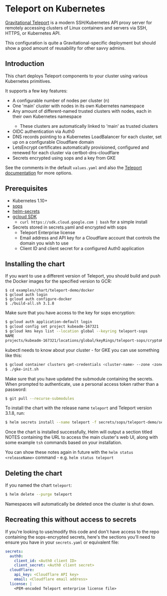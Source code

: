 # Teleport on Kubernetes

[Gravitational Teleport](https://github.com/gravitational/teleport) is a modern SSH/Kubernetes API proxy server for
remotely accessing clusters of Linux containers and servers via SSH, HTTPS, or Kubernetes API.

This configuration is quite a Gravitational-specific deployment but should show a good amount of reusability for other
savvy admins.

## Introduction

This chart deploys Teleport components to your cluster using various Kubernetes primitives.

It supports a few key features:
- A configurable number of nodes per cluster (n)
- One 'main' cluster with <n> nodes in its own Kubernetes namespace
- Any amount of different-named trusted clusters with <n> nodes, each in their own Kubernetes namespace
    - These clusters are automatically linked to 'main' as trusted clusters
- OIDC authentication via Auth0
- DNS records pointing to a Kubernetes LoadBalancer for each cluster, set up on a configurable Cloudflare domain
- LetsEncrypt certificates automatically provisioned, configured and renewed for each cluster via certbot-dns-cloudflare
- Secrets encrypted using sops and a key from GKE

See the comments in the default `values.yaml` and also the [Teleport documentation](https://gravitational.com/teleport/docs/quickstart) for more options.

## Prerequisites

- Kubernetes 1.10+
- [sops](https://github.com/mozilla/sops)
- [helm-secrets](https://github.com/futuresimple/helm-secrets)
- [gcloud SDK](https://cloud.google.com/sdk/docs/downloads-interactive)
    - ```curl https://sdk.cloud.google.com | bash``` for a simple install
- Secrets stored in secrets.yaml and encrypted with sops
    - Teleport Enterprise license
    - Email address and API key for a Cloudflare account that controls the domain you wish to use
    - Client ID and client secret for a configured Auth0 application

## Installing the chart

If you want to use a different version of Teleport, you should build and push the Docker images for the specified
version to GCR:

```
$ cd examples/chart/teleport-demo/docker
$ gcloud auth login
$ gcloud auth configure-docker
$ ./build-all.sh 3.1.8
```

Make sure that you have access to the key for sops encryption:
```bash
$ gcloud auth application-default login
$ gcloud config set project kubeadm-167321
$ gcloud kms keys list --location global --keyring teleport-sops
NAME                                                                                          PURPOSE          LABELS  PRIMARY_ID  PRIMARY_STATE
projects/kubeadm-167321/locations/global/keyRings/teleport-sops/cryptoKeys/teleport-sops-key  ENCRYPT_DECRYPT          1           ENABLED
```

kubectl needs to know about your cluster - for GKE you can use something like this:

```bash
$ gcloud container clusters get-credentials <cluster-name> --zone <zone> --project <project>
$ ./gke-init.sh
```

Make sure that you have updated the submodule containing the secrets. When prompted to authenticate, use a 
personal access token rather than a password:

```bash
$ git pull --recurse-submodules
```

To install the chart with the release name `teleport` and Teleport version 3.1.8, run:

```bash
$ helm secrets install --name teleport -f secrets/sops/teleport-demo/secrets.yaml ./ --set teleportVersion=3.1.8
```

Once the chart is installed successfully, Helm will output a section titled NOTES containing the URL to access the main
cluster's web UI, along with some example `tsh` commands based on your installation.

You can show these notes again in future with the `helm status <releaseName>` command - e.g. `helm status teleport`

## Deleting the chart

If you named the chart `teleport`:

```bash
$ helm delete --purge teleport
```

Namespaces will automatically be deleted once the cluster is shut down.

## Recreating this without access to secrets

If you're looking to use/modify this code and don't have access to the repo containing the sops-encrypted secrets,
here's the sections you'll need to ensure you have in your `secrets.yaml` or equivalent file:

```yaml
secrets:
  auth0:
    client_id: <Auth0 client ID>
    client_secret: <Auth0 client secret>
  cloudflare:
    api_key: <Cloudflare API key>
    email: <Cloudflare email address>
  license: |
    <PEM-encoded Teleport enterprise license file>
```
